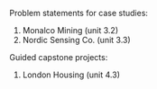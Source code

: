 Problem statements for case studies:  
1. Monalco Mining (unit 3.2)  
2. Nordic Sensing Co. (unit 3.3)

Guided capstone projects:
1. London Housing (unit 4.3)
